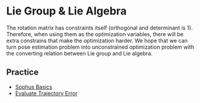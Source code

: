 # Lie Group & Lie Algebra

The rotation matrix has constraints itself (orthogonal and determinant is 1). Therefore, when using them as the optimization variables, there will be extra constrains that make the optimization harder. We hope that we can turn pose estimation problem into unconstrained optimization problem with the converting relation between Lie group and Lie algebra.

## Practice

* [Sophus Basics](./Sophus_basics)
* [Evaluate Trajectory Error](./trajectory_error)

